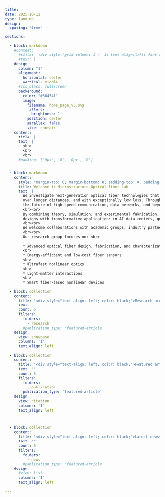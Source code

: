 ```yaml
---
title:
date: 2025-10-12
type: landing
design:
  spacing: "5rem"

sections:

  - block: markdown
    #content:
      #title: '<div style="grid-column: 1 / -1; text-align:left; font-size:1rem;">MOFLab projects</div>'
      #text: |
    design:
      column: "1"
      alignment:
        horizontal: center
        vertical: middle
      #css_class: fullscreen
      background:
        color: "#36454F"
        image:
          filename: home_page_v5.svg
          filters:
            brightness: 1
          position: center
          parallax: false
          size: contain
    content:
      title: |       
      text: |  
        <br>
        <br>
        <br>
      #padding: ['0px', '0', '0px', '0']


  - block: markdown
    content:
      style: "margin-top: 0; margin-bottom: 0; padding-top: 0; padding-bottom: 0;"
      title: Welcome to Microstructure Optical Fiber Lab       
      text: |
        We investigate next-generation optical fiber technologies that redefine how light travels. Our work centers on innovative hollow-core fibers—engineered with microscopic air channels that let light propagate faster,
        over longer distances, and with exceptionally low loss. Through advanced microstructured designs, we aim to achieve ultra-low transmission loss, minimal latency, and broad bandwidth, opening new possibilities for
        the future of high-speed communication, data networks, and beyond.
        <br><br>
        By combining theory, simulation, and experimental fabrication, we aim to understand the underlying physics of light propagation in complex fiber geometries. Our insights drive the development of practical fiber
        designs with transformative applications in AI data centers, quantum communication, ultrafast data transmission, advanced laser systems, fiber-optic sensing, and biomedical imaging.
        <br><br>
        We welcome collaborations with academic groups, industry partners, and students interested in shaping the next generation of photonic technologies.
        <br><br>
        Our research group focuses on: <br>
    
        * Advanced optical fiber design, fabrication, and characterization
        <br>
        * Energy-efficient and low-cost fiber sensors
        <br>
        * Ultrafast nonlinear optics
        <br>
        * Light-matter interactions
        <br>
        * Smart fiber-based nonlinear devices

  - block: collection
    content:
      title: '<div style="text-align: left; color: black;">Research areas</div>'
      text: ""
      count: 5
      filters:
        folders:
          - research
        #publication_type: 'featured-article'
    design:
      view: showcase
      columns: '1'
      text_align: left
  
  - block: collection
    content:
      title: '<div style="text-align: left; color: black;">Featured articles</div>'
      text: ""
      count: 5
      filters:
        folders:
          - publication
        publication_type: 'featured-article'
    design:
      view: citation
      columns: '1'
      text_align: left



  - block: collection
    content:
      title: '<div style="text-align: left; color: black;">Latest news</div>'
      text: ""
      count: 5
      filters:
        folders:
          - news
        #publication_type: 'featured-article'
    design:
      #view: list
      columns: '1'
      text_align: left

---
```

